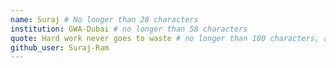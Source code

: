 ```yaml
---
name: Suraj # No longer than 28 characters
institution: GWA-Dubai # no longer than 58 characters
quote: Hard work never goes to waste # no longer than 100 characters, avoid using quotes(") to guarantee the format remains the same.
github_user: Suraj-Ram
---
```

